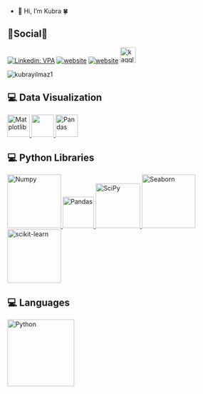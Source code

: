 - 👋 Hi, I’m Kubra 🍀

## :man:Social:woman:

[![Linkedin: VPA](https://img.shields.io/badge/linkedin-%230077B5.svg?&style=for-the-badge&logo=linkedin&logoColor=white)](https://www.linkedin.com/in/k%C3%BCbra-y%C4%B1lmaz-5a2b38236/)
[![website](https://img.shields.io/badge/gmail-f1f2f6.svg?&style=for-the-badge&logo=gmail&logoColor=red)](mailto:kubrayilmaz.edu@gmail.com)
[![website](https://img.shields.io/badge/%20-medium-black?&style=for-the-badge&logoColor=white)](https://medium.com/@kubrayilmaz.edu)
<a href="#" target="_blank"> <img src="https://www.kaggle.com/static/images/site-logo.svg" alt="kaggle" height="35"/> </a>  
<p align="left"> <img src="https://kaggle.com/ghpvc/?username=kubrayilmaz1" alt="kubrayilmaz1" /> </p>



## 💻 Data Visualization

<a href="#" target="_blank"> <img src="https://matplotlib.org/stable/_static/logo2_compressed.svg" alt="Matplotlib" height="50"/> </a>
<a href="#" target="_blank"> <img src="https://seaborn.pydata.org/_static/logo-wide-lightbg.svg" height="50"/> </a>
<a href="#" target="_blank"> <img src="https://upload.wikimedia.org/wikipedia/commons/thumb/e/ed/Pandas_logo.svg/2560px-Pandas_logo.svg.png" alt="Pandas" height="50"/> </a>


## 💻 Python Libraries

<a href="#" target="_blank"> <img src="https://numpy.org/doc/stable/_static/numpylogo.svg" alt="Numpy" width="120"/> </a>
<a href="#" target="_blank"> <img src="https://upload.wikimedia.org/wikipedia/commons/thumb/e/ed/Pandas_logo.svg/2560px-Pandas_logo.svg.png" alt="Pandas" height="70"/> </a>
<a href="#" target="_blank"> <img src="https://lirp.cdn-website.com/2e4f7a0c/dms3rep/multi/opt/scipy+logo-1920w.png" alt="SciPy" width="100"/> </a>
<a href="#" target="_blank"> <img src="https://seaborn.pydata.org/_static/logo-wide-lightbg.svg" alt="Seaborn" width="120"/> </a>
<a href="#" target="_blank"> <img src="https://scikit-learn.org/stable/_static/scikit-learn-logo-small.png" alt="scikit-learn" width="120"/> </a>


## 💻 Languages

<a href="#" target="_blank"> <img src="https://download.logo.wine/logo/Python_(programming_language)/Python_(programming_language)-Logo.wine.png" alt="Python" width="150"/> </a>

<!---
KubraYilmaz1/KubraYilmaz1 is a ✨ special ✨ repository because its `README.md` (this file) appears on your GitHub profile.
You can click the Preview link to take a look at your changes.
--->
